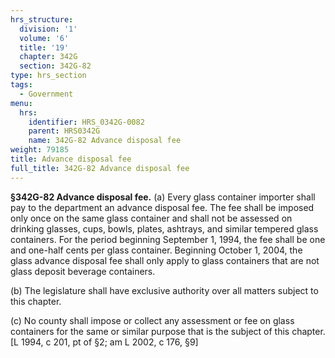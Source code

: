 ```yaml
---
hrs_structure:
  division: '1'
  volume: '6'
  title: '19'
  chapter: 342G
  section: 342G-82
type: hrs_section
tags:
  - Government
menu:
  hrs:
    identifier: HRS_0342G-0082
    parent: HRS0342G
    name: 342G-82 Advance disposal fee
weight: 79185
title: Advance disposal fee
full_title: 342G-82 Advance disposal fee
---
```

**§342G-82 Advance disposal fee.** (a) Every glass container importer shall pay to the department an advance disposal fee. The fee shall be imposed only once on the same glass container and shall not be assessed on drinking glasses, cups, bowls, plates, ashtrays, and similar tempered glass containers. For the period beginning September 1, 1994, the fee shall be one and one-half cents per glass container. Beginning October 1, 2004, the glass advance disposal fee shall only apply to glass containers that are not glass deposit beverage containers.

(b) The legislature shall have exclusive authority over all matters subject to this chapter.

(c) No county shall impose or collect any assessment or fee on glass containers for the same or similar purpose that is the subject of this chapter. [L 1994, c 201, pt of §2; am L 2002, c 176, §9]